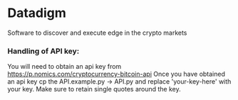# Datadigm
Software to discover and execute edge in the crypto markets

### Handling of API key:
You will need to obtain an api key from https://p.nomics.com/cryptocurrency-bitcoin-api
Once you have obtained an api key cp the API.example.py -> API.py and replace 'your-key-here' with 
your key. Make sure to retain single quotes around the key.
